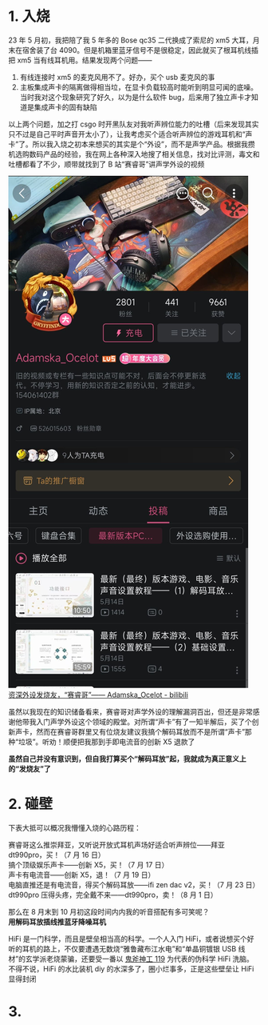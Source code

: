 # 1. 入烧

23 年 5 月初，我把陪了我 5 年多的 Bose qc35 二代换成了索尼的 xm5 大耳，月末在宿舍装了台 4090。但是机箱里蓝牙信号不是很稳定，因此就买了根耳机线插把 xm5 当有线耳机用。结果发现两个问题——

1. 有线连接时 xm5 的麦克风用不了。好办，买个 usb 麦克风的事
2. 主板集成声卡的隔离做得相当垃，在显卡负载较高时能听到明显可闻的底噪。当时我对这个现象研究了好久，以为是什么软件 bug，后来用了独立声卡才知道是集成声卡的固有缺陷

以上两个问题，加之打 csgo 时开黑队友对我听声辨位能力的吐槽（后来发现其实只不过是自己平时声音开太小了），让我考虑买个适合听声辨位的游戏耳机和“声卡”了。所以我入烧之初本来想买的其实是个“外设”，而不是声学产品。根据我攒机选购数码产品的经验，我在网上各种深入地搜了相关信息，找对比评测，毒文和吐槽都看了不少，顺带就找到了 B 站“赛睿哥”讲声学外设的视频

![赛睿哥](../resource/赛睿哥.jpg)  
[资深外设发烧友，“赛睿哥”—— Adamska_Ocelot - bilibili](https://b23.tv/65ZRh1n)

虽然以我现在的知识储备看来，赛睿哥对声学外设的理解漏洞百出，但还是非常感谢他带我入门声学外设这个领域的殿堂。对所谓“声卡”有了一知半解后，买了个创新声卡，然而在赛睿哥群里又有位烧友建议我搞个解码耳放而不是所谓“声卡”那种“垃圾”。听劝！顺便把我那到手即电流音的创新 X5 退款了

**虽然自己并没有意识到，但自我打算买个“解码耳放”起，我就成为真正意义上的“发烧友”了**

# 2. 碰壁

下表大抵可以概况我懵懂入烧的心路历程：

赛睿哥这么推崇拜亚，又听说开放式耳机声场好适合听声辨位——拜亚 dt990pro，买！（7 月 16 日）  
搞个顶级娱乐声卡——创新 X5，买！（7 月 17 日）  
声卡有电流音——创新 X5，退！（7 月 19 日）  
电脑直推还是有电流音，得买个解码耳放——ifi zen dac v2，买！（7 月 23 日）  
dt990pro 压得头疼，完全戴不来——dt990pro，卖！（8 月 1 日）

那么在 8 月末到 10 月初这段时间内内我的听音搭配有多可笑呢？  
**用解码耳放插线推蓝牙降噪耳机**

HiFi 是一门科学，而且是壁垒相当高的科学。一个人入门 HiFi，或者说想买个好听的耳机的路上，不仅要遭遇无数烧“雅鲁藏布江水电”和“单晶铜镀银 USB 线材”的玄学派老烧蒙骗，还要受一番以 [鬼斧神工 119](https://b23.tv/kA4IqE2) 为代表的伪科学 HiFi 洗脑。不得不说，HiFi 的水比装机 diy 的水深多了，圈小烂事多，正是这些壁垒让 HiFi 显得封闭

# 3.
